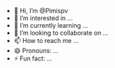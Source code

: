 - 👋 Hi, I’m @Pimispv
- 👀 I’m interested in ...
- 🌱 I’m currently learning ...
- 💞️ I’m looking to collaborate on ...
- 📫 How to reach me ...
- 😄 Pronouns: ...
- ⚡ Fun fact: ...

<!---
Pimispv/Pimispv is a ✨ special ✨ repository because its `README.md` (this file) appears on your GitHub profile.
You can click the Preview link to take a look at your changes.
--->
